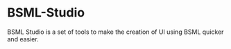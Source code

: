 # BSML-Studio
BSML Studio is a set of tools to make the creation of UI using BSML quicker and easier.
